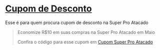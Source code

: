 # [Cupom de Desconto](https://github.com/CupomDeDesconto/Promocoes/blob/main/README.md)
Esse é para quem procura cupom de desconto na Super Pro Atacado
<blockquote cite="https://asasdodesconto.com/casa-e-decoracao/economize-rs10-em-suas-compras-na-super-pro-atacado-em-maio-16797"><p>Economize R$10 em suas compras na Super Pro Atacado em Maio</p><footer>Confira o código para esse cupom em <a href="https://asasdodesconto.com/casa-e-decoracao/economize-rs10-em-suas-compras-na-super-pro-atacado-em-maio-16797">Cupom Super Pro Atacado</a></footer></blockquote>